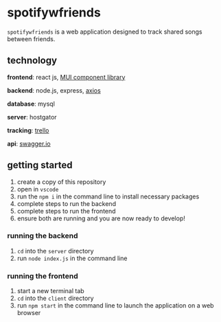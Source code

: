 # spotifywfriends
`spotifywfriends` is a web application designed to track shared songs between friends. 

## technology
**frontend**: react js, [MUI component library](https://mui.com/)

**backend**: node.js, express, [axios](https://github.com/axios/axios)

**database**: mysql 

**server**: hostgator 

**tracking**: [trello](https://trello.com/b/u7Q5LDBk/spotifywfriends )

**api**: [swagger.io](https://app.swaggerhub.com/apis/TA7384/spotifywfriendsapi/1.0.0 )


## getting started
1. create a copy of this repository
2. open in `vscode`
3. run the `npm i` in the command line to install necessary packages
4. complete steps to run the backend
5. complete steps to run the frontend
6. ensure both are running and you are now ready to develop!

### running the backend
1. `cd` into the `server` directory
2. run `node index.js` in the command line

### running the frontend
1. start a new terminal tab
2. `cd` into the `client` directory
3. run `npm start` in the command line to launch the application on a web browser